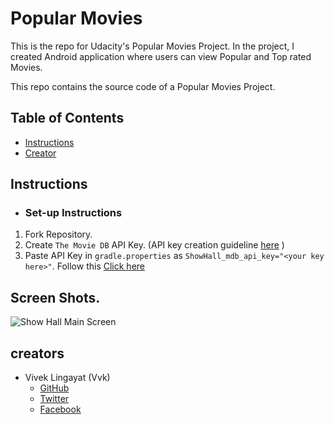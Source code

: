 # Popular Movies
This is the repo for Udacity's Popular Movies Project. In the project, I created Android application where users can view Popular and Top rated Movies.

This repo contains the source code of a Popular Movies Project.

## Table of Contents

* [Instructions](#instructions)
* [Creator](#creators)

## Instructions

* ### Set-up Instructions
 1. Fork Repository.
 2. Create `The Movie DB` API Key. (API key creation guideline [here](https://developers.themoviedb.org/3/getting-started/introduction) )
 3. Paste API Key in `gradle.properties` as `ShowHall_mdb_api_key="<your key here>"`. Follow this [Click here](https://medium.com/code-better/hiding-api-keys-from-your-android-repository-b23f5598b906)

## Screen Shots.

![Show Hall Main Screen](https://user-images.githubusercontent.com/36252861/43031741-5d859230-8cc5-11e8-822f-322f73326037.png)
 
## creators

* Vivek Lingayat (Vvk)
    - [GitHub](https://github.com/vvkvivekl)
    - [Twitter](https://twitter.com/vvksl)
    - [Facebook](https://fb.com/vvksl)
